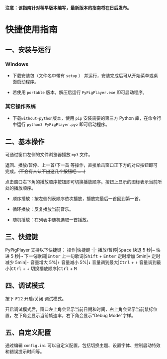 **注意：该指南针对稍早版本编写，最新版本的指南将在日后发布。**

# 快捷使用指南

## 一、安装与运行

### Windows

- 下载安装包（文件名中带有  `setup` ） 并运行，安装完成后可从开始菜单或桌面启动程序。

- 若使用 `portable` 版本，解压后运行 `PyPigPlayer.exe` 即可启动程序。

### 其它操作系统

- 下载`without-python`版本，使用 `pip` 安装需要的第三方 Python 库，在命令行中运行 `python3 PyPigPlayer.pyz` 即可启动程序。

## 二、基本操作

可通过窗口左侧的文件浏览器播放 `mp3` 文件。

返回、播放/暂停、上一首/下一首 等操作，直接单击窗口正下方的对应按钮即可完成。~~(不会有人认不出这几个按钮吧……)~~

点击窗口右下角的播放顺序按钮即可切换播放顺序。按钮上显示的图标表示当前所处的播放顺序。

- 顺序播放：按左侧列表顺序依次播放，播放完最后一首回到第一首。

- 循环播放：反复播放当前音乐。

- 随机播放：在列表中随机选取一首播放。

## 三、快捷键

PyPigPlayer 支持以下快捷键：
操作|快捷键
-|-
播放/暂停|<kbd>Space</kbd>
快退 5 秒|<kbd>←</kbd>
快进 5 秒|<kbd>→</kbd>
下一句歌词|<kbd>Enter</kbd>
上一句歌词|<kbd>Shift</kbd> + <kbd>Enter</kbd>
定时增加 5min|<kbd>+</kbd>
定时减少 5min|<kbd>-</kbd>
音量增大 5%|<kbd>↑</kbd>
音量减小 5%|<kbd>↓</kbd>
音量调到最大|<kbd>Ctrl</kbd> + <kbd>↑</kbd>
音量调到最小|<kbd>Ctrl</kbd> + <kbd>↓</kbd>
切换播放顺序|<kbd>Ctrl</kbd> + <kbd>M</kbd>

## 四、调试模式

按下 <kbd>F12</kbd> 开启/关闭 调试模式。

开启调试模式后，窗口左上角会显示当前日期和时间，右上角会显示当前鼠标位置，左下角会显示当前帧速率，右下角会显示“Debug Mode”字样。

## 五、自定义配置

通过编辑 `config.ini` 可以自定义配置，包括切换主题、设置字体、控制启动特效和错误提示时间等。
